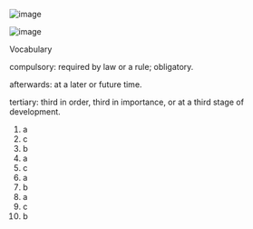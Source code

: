 ![image](https://github.com/jeuneseven/ReadingNotes/assets/8426758/4dd9fc87-48fc-4b2b-bd3c-b9342fd6fc42)

![image](https://github.com/jeuneseven/ReadingNotes/assets/8426758/3c188401-5caf-488b-8c05-bbe34fb29355)

Vocabulary

compulsory: required by law or a rule; obligatory.

afterwards: at a later or future time.

tertiary: third in order, third in importance, or at a third stage of development.

1. a
2. c
3. b
4. a
5. c
6. a
7. b
8. a
9. c
10. b
